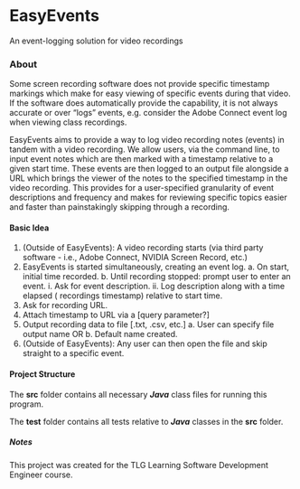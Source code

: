 # EasyEvents

An event-logging solution for video recordings

### About

Some screen recording software does not provide specific timestamp markings which make for easy viewing of specific
events during that video. If the software does automatically provide the capability, it is not always accurate or over
“logs” events, e.g. consider the Adobe Connect event log when viewing class recordings.

EasyEvents aims to provide a way to log video recording notes (events) in tandem with a video recording. We allow users,
via the command line, to input event notes which are then marked with a timestamp relative to a given start time. These
events are then logged to an output file alongside a URL which brings the viewer of the notes to the specified timestamp
in the video recording. This provides for a user-specified granularity of event descriptions and frequency and makes for
reviewing specific topics easier and faster than painstakingly skipping through a recording.

#### Basic Idea

1. (Outside of EasyEvents): A video recording starts (via third party software - i.e., Adobe Connect, NVIDIA Screen
   Record, etc.)
2. EasyEvents is started simultaneously, creating an event log. a. On start, initial time recorded. b. Until recording
   stopped: prompt user to enter an event. i. Ask for event description. ii. Log description along with a time elapsed (
   recordings timestamp) relative to start time.
3. Ask for recording URL.
4. Attach timestamp to URL via a [query parameter?]
5. Output recording data to file [.txt, .csv, etc.]
   a. User can specify file output name OR b. Default name created.
6. (Outside of EasyEvents): Any user can then open the file and skip straight to a specific event.

#### Project Structure

The **src** folder contains all necessary ***Java*** class files for running this program.

The **test** folder contains all tests relative to ***Java*** classes in the **src** folder.

##### Notes

This project was created for the TLG Learning Software Development Engineer course.

